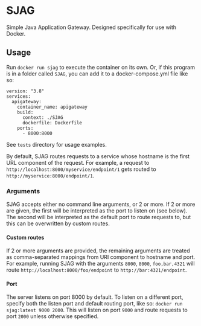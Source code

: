 # SJAG
Simple Java Application Gateway. Designed specifically for use with Docker.


## Usage
Run `docker run sjag` to execute the container on its own.
Or, if this program is in a folder called `SJAG`, you can add it to a docker-compose.yml file like so: 
```
version: "3.8"
services:
  apigateway:
    container_name: apigateway
    build:
      context: ./SJAG
      dockerfile: Dockerfile
    ports:
      - 8000:8000
```

See `tests` directory for usage examples.

By default, SJAG routes requests to a service whose hostname is the first URL component of the request.
For example, a request to `http://localhost:8000/myservice/endpoint/1` gets routed to `http://myservice:8000/endpoint/1`.

### Arguments
SJAG accepts either no command line arguments, or 2 or more.
If 2 or more are given, the first will be interpreted as the port to listen on (see below).
The second will be interpreted as the default port to route requests to, but this can be overwritten by custom routes.

#### Custom routes
If 2 or more arguments are provided, the remaining arguments are treated as comma-separated mappings from URI component to hostname and port.
For example, running SJAG with the arguments `8000`, `8000`, `foo,bar,4321` will route `http://localhost:8000/foo/endpoint` to `http://bar:4321/endpoint`.

#### Port
The server listens on port 8000 by default. 
To listen on a different port, specify both the listen port and default routing port, 
like so: `docker run sjag:latest 9000 2000`. This will listen on port `9000` and route requests to port `2000` unless otherwise specified.

